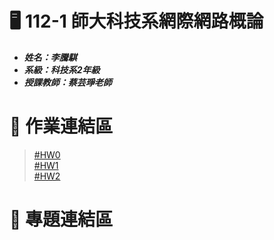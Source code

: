 # :desktop_computer: 112-1 師大科技系網際網路概論
* <em><strong>姓名：李騰騏
* 系級：科技系2年級 
* 授課教師：蔡芸琤老師</strong></em>
# :page_facing_up: 作業連結區
> [#HW0](https://youtu.be/diTJ-WkDRdQ)  
> [#HW1](https://mason45ok.github.io/MyWeb/)  
> [#HW2](https://youtu.be/9qZIBScx-qQ)
# :file_folder: 專題連結區
